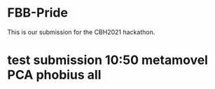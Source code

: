 # FBB-Pride

This is our submission for the CBH2021 hackathon.

# test submission 10:50 metamovel PCA phobius all
